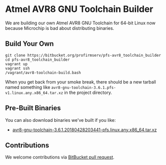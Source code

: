 # Atmel AVR8 GNU Toolchain Builder

We are building our own Atmel AVR8 GNU Toolchain for 64-bit Linux now because Microchip is bad about distributing binaries.

## Build Your Own

```
git clone https://bitbucket.org/profirmserv/pfs-avr8_toolchain_builder
cd pfs-avr8_toolchain_builder
vagrant up
vagrant ssh
/vagrant/avr8-toolchain-build.bash
```

When you get back from your smoke break, there should be a new tarball named something like `avr8-gnu-toolchain-3.6.1.pfs-v1.linux.any.x86_64.tar.xz` in the project directory.

## Pre-Built Binaries

You can also download binaries we've built if you like:

* [avr8-gnu-toolchain-3.6.1.20180428203441-pfs.linux.any.x86_64.tar.xz](https://bitbucket.org/profirmserv/pfs-toolchain/downloads/avr8-gnu-toolchain-3.6.1.20180428203441-pfs.linux.any.x86_64.tar.xz)

## Contributions

We welcome contributions via [BitBucket pull request](https://bitbucket.org/profirmserv/pfs-avr8_toolchain_builder/pull-requests/new).
